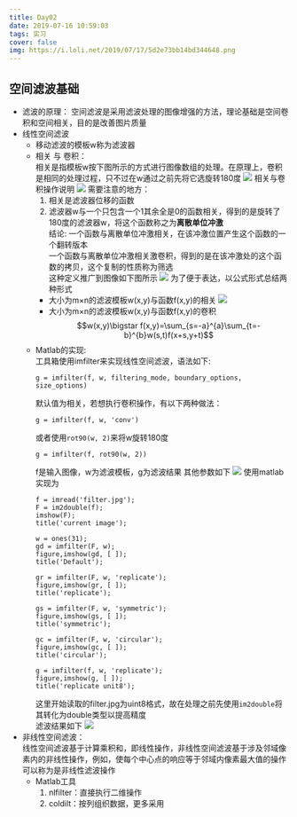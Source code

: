 ```yaml
---
title: Day02
date: 2019-07-16 10:59:03
tags: 实习
cover: false
img: https://i.loli.net/2019/07/17/5d2e73bb14bd344648.png
---
```

## 空间滤波基础


- 滤波的原理：     空间滤波是采用滤波处理的图像增强的方法，理论基础是空间卷积和空间相关，目的是改善图片质量
- 线性空间滤波
    - 移动滤波的模板w称为滤波器
    - 相关 与 卷积：    
        相关是指模板w按下图所示的方式进行图像数组的处理。在原理上，卷积是相同的处理过程，只不过在w通过之前先将它选旋转180度
        ![](https://i.loli.net/2019/07/16/5d2d9d9ea213761403.jpg)
        相关与卷积操作说明
        ![](https://i.loli.net/2019/07/16/5d2d9dffdbc4911045.jpg)
        需要注意的地方：    
        1. 相关是滤波器位移的函数
        2. 滤波器w与一个只包含一个1其余全是0的函数相关，得到的是旋转了180度的滤波器w，将这个函数称之为**离散单位冲激**     
        结论: 一个函数与离散单位冲激相关，在该冲激位置产生这个函数的一个翻转版本    
        一个函数与离散单位冲激相关激卷积，得到的是在该冲激处的这个函数的拷贝，这个复制的性质称为筛选    
        这种定义推广到图像如下图所示
        ![](https://i.loli.net/2019/07/17/5d2e77c7afba429201.jpg)
        为了便于表达，以公式形式总结两种形式
        +  大小为m×n的滤波模板w(x,y)与函数f(x,y)的相关
            ![](https://i.loli.net/2019/07/17/5d2e78e52323950837.jpg)
        +  大小为m×n的滤波模板w(x,y)与函数f(x,y)的卷积
            $$w(x,y)\bigstar f(x,y)=\sum_{s=-a}^{a}\sum_{t=-b}^{b}w(s,t)f(x+s,y+t)$$
    - Matlab的实现:    
        工具箱使用imfilter来实现线性空间滤波，语法如下:
        ```
        g = imfilter(f, w, filtering_mode, boundary_options, size_options)
        ```
        默认值为相关，若想执行卷积操作，有以下两种做法：
        ```
        g = imfilter(f, w, 'conv')
        ```
        或者使用`rot90(w, 2)`来将w旋转180度
        ```
        g = imfilter(f, rot90(w, 2))
        ```
        f是输入图像，w为滤波模板，g为滤波结果
        其他参数如下
        ![](https://i.loli.net/2019/07/17/5d2e84e556ad615011.jpg)
        使用matlab实现为
        ```
        f = imread('filter.jpg');
        F = im2double(f);
        imshow(F);
        title('current image');

        w = ones(31);
        gd = imfilter(F, w);
        figure,imshow(gd, [ ]);
        title('Default');

        gr = imfilter(F, w, 'replicate');
        figure,imshow(gr, [ ]);
        title('replicate');

        gs = imfilter(F, w, 'symmetric');
        figure,imshow(gs, [ ]);
        title('symmetric');

        gc = imfilter(F, w, 'circular');
        figure,imshow(gc, [ ]);
        title('circular');

        g = imfilter(f, w, 'replicate');
        figure,imshow(g, [ ]);
        title('replicate unit8');
        ```
        这里开始读取的filter.jpg为uint8格式，故在处理之前先使用`im2double`将其转化为double类型以提高精度     
        滤波结果如下
        ![](https://i.loli.net/2019/07/17/5d2e8517ac67e80281.jpg)
- 非线性空间滤波：     
线性空间滤波基于计算乘积和，即线性操作，非线性空间滤波基于涉及邻域像素内的非线性操作，例如，使每个中心点的响应等于邻域内像素最大值的操作可以称为是非线性滤波操作      
    - Matlab工具
        1. nlfilter：直接执行二维操作
        2. coldilt：按列组织数据，更多采用


